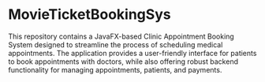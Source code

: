# MovieTicketBookingSys
This repository contains a JavaFX-based Clinic Appointment Booking System designed to streamline the process of scheduling medical appointments. The application provides a user-friendly interface for patients to book appointments with doctors, while also offering robust backend functionality for managing appointments, patients, and payments.
